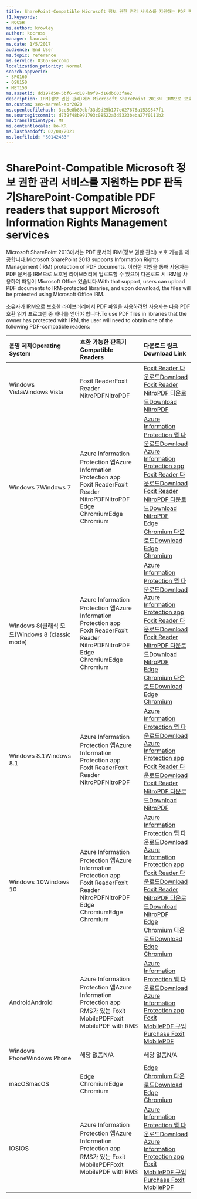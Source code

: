 ```yaml
---
title: SharePoint-Compatible Microsoft 정보 권한 관리 서비스를 지원하는 PDF 판독기
f1.keywords:
- NOCSH
ms.author: krowley
author: kccross
manager: laurawi
ms.date: 1/5/2017
audience: End User
ms.topic: reference
ms.service: O365-seccomp
localization_priority: Normal
search.appverid:
- SPO160
- OSU150
- MET150
ms.assetid: dd197d58-5bf6-4d18-b9f8-d16db603fae2
description: IRM(정보 권한 관리)에서 Microsoft SharePoint 2013의 IRM으로 보호된 라이브러리에 업로드 및 다운로드된 PDF 문서를 보호하는 방법에 대해 자세히 알아보습니다.
ms.custom: seo-marvel-apr2020
ms.openlocfilehash: 3ce5e8b89dbf33d9d25b177c027676a1539547f1
ms.sourcegitcommit: d739f48b991793c08522a3d5323beba27f0111b2
ms.translationtype: MT
ms.contentlocale: ko-KR
ms.lasthandoff: 02/08/2021
ms.locfileid: "50142433"
---
```

# <a name="sharepoint-compatible-pdf-readers-that-support-microsoft-information-rights-management-services"></a><span data-ttu-id="4ae95-103">SharePoint-Compatible Microsoft 정보 권한 관리 서비스를 지원하는 PDF 판독기</span><span class="sxs-lookup"><span data-stu-id="4ae95-103">SharePoint-Compatible PDF readers that support Microsoft Information Rights Management services</span></span>

<span data-ttu-id="4ae95-104">Microsoft SharePoint 2013에서는 PDF 문서의 IRM(정보 권한 관리) 보호 기능을 제공합니다.</span><span class="sxs-lookup"><span data-stu-id="4ae95-104">Microsoft SharePoint 2013 supports Information Rights Management (IRM) protection of PDF documents.</span></span> <span data-ttu-id="4ae95-105">이러한 지원을 통해 사용자는 PDF 문서를 IRM으로 보호된 라이브러리에 업로드할 수 있으며 다운로드 시 IRM을 사용하여 파일이 Microsoft Office 있습니다.</span><span class="sxs-lookup"><span data-stu-id="4ae95-105">With that support, users can upload PDF documents to IRM-protected libraries, and upon download, the files will be protected using Microsoft Office IRM.</span></span>
  
<span data-ttu-id="4ae95-106">소유자가 IRM으로 보호한 라이브러리에서 PDF 파일을 사용하려면 사용자는 다음 PDF 호환 읽기 프로그램 중 하나를 얻어야 합니다.</span><span class="sxs-lookup"><span data-stu-id="4ae95-106">To use PDF files in libraries that the owner has protected with IRM, the user will need to obtain one of the following PDF-compatible readers:</span></span>
  
| <span data-ttu-id="4ae95-107">운영 체제</span><span class="sxs-lookup"><span data-stu-id="4ae95-107">Operating System</span></span> | <span data-ttu-id="4ae95-108">호환 가능한 판독기</span><span class="sxs-lookup"><span data-stu-id="4ae95-108">Compatible Readers</span></span> | <span data-ttu-id="4ae95-109">다운로드 링크</span><span class="sxs-lookup"><span data-stu-id="4ae95-109">Download Link</span></span> |
|:-----|:-----|:-----|
|<span data-ttu-id="4ae95-110">Windows Vista</span><span class="sxs-lookup"><span data-stu-id="4ae95-110">Windows Vista</span></span>  <br/> |<span data-ttu-id="4ae95-111">Foxit Reader</span><span class="sxs-lookup"><span data-stu-id="4ae95-111">Foxit Reader</span></span>  <br/> <span data-ttu-id="4ae95-112">NitroPDF</span><span class="sxs-lookup"><span data-stu-id="4ae95-112">NitroPDF</span></span>  <br/> |[<span data-ttu-id="4ae95-113">Foxit Reader 다운로드</span><span class="sxs-lookup"><span data-stu-id="4ae95-113">Download Foxit Reader</span></span>](https://go.microsoft.com/fwlink/?linkid=2139326) <br/> [<span data-ttu-id="4ae95-114">NitroPDF 다운로드</span><span class="sxs-lookup"><span data-stu-id="4ae95-114">Download NitroPDF</span></span>](https://go.microsoft.com/fwlink/?linkid=2139327) <br/> |
|<span data-ttu-id="4ae95-115">Windows 7</span><span class="sxs-lookup"><span data-stu-id="4ae95-115">Windows 7</span></span>  <br/> |<span data-ttu-id="4ae95-116">Azure Information Protection 앱</span><span class="sxs-lookup"><span data-stu-id="4ae95-116">Azure Information Protection app</span></span>  <br/> <span data-ttu-id="4ae95-117">Foxit Reader</span><span class="sxs-lookup"><span data-stu-id="4ae95-117">Foxit Reader</span></span>  <br/> <span data-ttu-id="4ae95-118">NitroPDF</span><span class="sxs-lookup"><span data-stu-id="4ae95-118">NitroPDF</span></span>  <br/> <span data-ttu-id="4ae95-119">Edge Chromium</span><span class="sxs-lookup"><span data-stu-id="4ae95-119">Edge Chromium</span></span>  <br/>|[<span data-ttu-id="4ae95-120">Azure Information Protection 앱 다운로드</span><span class="sxs-lookup"><span data-stu-id="4ae95-120">Download Azure Information Protection app</span></span>](https://go.microsoft.com/fwlink/?linkid=837797) <br/> [<span data-ttu-id="4ae95-121">Foxit Reader 다운로드</span><span class="sxs-lookup"><span data-stu-id="4ae95-121">Download Foxit Reader</span></span>](https://go.microsoft.com/fwlink/?linkid=2139326) <br/> [<span data-ttu-id="4ae95-122">NitroPDF 다운로드</span><span class="sxs-lookup"><span data-stu-id="4ae95-122">Download NitroPDF</span></span>](https://go.microsoft.com/fwlink/?linkid=2139327) <br/> [<span data-ttu-id="4ae95-123">Edge Chromium 다운로드</span><span class="sxs-lookup"><span data-stu-id="4ae95-123">Download Edge Chromium</span></span>](https://support.microsoft.com/microsoft-edge/download-the-new-microsoft-edge-based-on-chromium-0f4a3dd7-55df-60f5-739f-00010dba52cf) <br/>|
|<span data-ttu-id="4ae95-124">Windows 8(클래식 모드)</span><span class="sxs-lookup"><span data-stu-id="4ae95-124">Windows 8 (classic mode)</span></span>  <br/> |<span data-ttu-id="4ae95-125">Azure Information Protection 앱</span><span class="sxs-lookup"><span data-stu-id="4ae95-125">Azure Information Protection app</span></span>  <br/> <span data-ttu-id="4ae95-126">Foxit Reader</span><span class="sxs-lookup"><span data-stu-id="4ae95-126">Foxit Reader</span></span>  <br/> <span data-ttu-id="4ae95-127">NitroPDF</span><span class="sxs-lookup"><span data-stu-id="4ae95-127">NitroPDF</span></span>  <br/> <span data-ttu-id="4ae95-128">Edge Chromium</span><span class="sxs-lookup"><span data-stu-id="4ae95-128">Edge Chromium</span></span>  <br/>|[<span data-ttu-id="4ae95-129">Azure Information Protection 앱 다운로드</span><span class="sxs-lookup"><span data-stu-id="4ae95-129">Download Azure Information Protection app</span></span>](https://go.microsoft.com/fwlink/?linkid=837797) <br/> [<span data-ttu-id="4ae95-130">Foxit Reader 다운로드</span><span class="sxs-lookup"><span data-stu-id="4ae95-130">Download Foxit Reader</span></span>](https://go.microsoft.com/fwlink/?linkid=2139326) <br/> [<span data-ttu-id="4ae95-131">NitroPDF 다운로드</span><span class="sxs-lookup"><span data-stu-id="4ae95-131">Download NitroPDF</span></span>](https://go.microsoft.com/fwlink/?linkid=2139327) <br/> [<span data-ttu-id="4ae95-132">Edge Chromium 다운로드</span><span class="sxs-lookup"><span data-stu-id="4ae95-132">Download Edge Chromium</span></span>](https://support.microsoft.com/microsoft-edge/download-the-new-microsoft-edge-based-on-chromium-0f4a3dd7-55df-60f5-739f-00010dba52cf) <br/> |
|<span data-ttu-id="4ae95-133">Windows 8.1</span><span class="sxs-lookup"><span data-stu-id="4ae95-133">Windows 8.1</span></span>  <br/> |<span data-ttu-id="4ae95-134">Azure Information Protection 앱</span><span class="sxs-lookup"><span data-stu-id="4ae95-134">Azure Information Protection app</span></span>  <br/> <span data-ttu-id="4ae95-135">Foxit Reader</span><span class="sxs-lookup"><span data-stu-id="4ae95-135">Foxit Reader</span></span>  <br/> <span data-ttu-id="4ae95-136">NitroPDF</span><span class="sxs-lookup"><span data-stu-id="4ae95-136">NitroPDF</span></span>  <br/> |[<span data-ttu-id="4ae95-137">Azure Information Protection 앱 다운로드</span><span class="sxs-lookup"><span data-stu-id="4ae95-137">Download Azure Information Protection app</span></span>](https://go.microsoft.com/fwlink/?linkid=837797) <br/> [<span data-ttu-id="4ae95-138">Foxit Reader 다운로드</span><span class="sxs-lookup"><span data-stu-id="4ae95-138">Download Foxit Reader</span></span>](https://go.microsoft.com/fwlink/?linkid=2139326) <br/> [<span data-ttu-id="4ae95-139">NitroPDF 다운로드</span><span class="sxs-lookup"><span data-stu-id="4ae95-139">Download NitroPDF</span></span>](https://go.microsoft.com/fwlink/?linkid=2139327) <br/> |
|<span data-ttu-id="4ae95-140">Windows 10</span><span class="sxs-lookup"><span data-stu-id="4ae95-140">Windows 10</span></span>  <br/> |<span data-ttu-id="4ae95-141">Azure Information Protection 앱</span><span class="sxs-lookup"><span data-stu-id="4ae95-141">Azure Information Protection app</span></span>  <br/> <span data-ttu-id="4ae95-142">Foxit Reader</span><span class="sxs-lookup"><span data-stu-id="4ae95-142">Foxit Reader</span></span>  <br/> <span data-ttu-id="4ae95-143">NitroPDF</span><span class="sxs-lookup"><span data-stu-id="4ae95-143">NitroPDF</span></span>  <br/> <span data-ttu-id="4ae95-144">Edge Chromium</span><span class="sxs-lookup"><span data-stu-id="4ae95-144">Edge Chromium</span></span>  <br/> |[<span data-ttu-id="4ae95-145">Azure Information Protection 앱 다운로드</span><span class="sxs-lookup"><span data-stu-id="4ae95-145">Download Azure Information Protection app</span></span>](https://go.microsoft.com/fwlink/?linkid=837797) <br/> [<span data-ttu-id="4ae95-146">Foxit Reader 다운로드</span><span class="sxs-lookup"><span data-stu-id="4ae95-146">Download Foxit Reader</span></span>](https://go.microsoft.com/fwlink/?linkid=2139326) <br/> [<span data-ttu-id="4ae95-147">NitroPDF 다운로드</span><span class="sxs-lookup"><span data-stu-id="4ae95-147">Download NitroPDF</span></span>](https://go.microsoft.com/fwlink/?linkid=2139327) <br/> [<span data-ttu-id="4ae95-148">Edge Chromium 다운로드</span><span class="sxs-lookup"><span data-stu-id="4ae95-148">Download Edge Chromium</span></span>](https://support.microsoft.com/microsoft-edge/download-the-new-microsoft-edge-based-on-chromium-0f4a3dd7-55df-60f5-739f-00010dba52cf) <br/> |
|<span data-ttu-id="4ae95-149">Android</span><span class="sxs-lookup"><span data-stu-id="4ae95-149">Android</span></span>  <br/> |<span data-ttu-id="4ae95-150">Azure Information Protection 앱</span><span class="sxs-lookup"><span data-stu-id="4ae95-150">Azure Information Protection app</span></span>  <br/> <span data-ttu-id="4ae95-151">RMS가 있는 Foxit MobilePDF</span><span class="sxs-lookup"><span data-stu-id="4ae95-151">Foxit MobilePDF with RMS</span></span>  <br/> |[<span data-ttu-id="4ae95-152">Azure Information Protection 앱 다운로드</span><span class="sxs-lookup"><span data-stu-id="4ae95-152">Download Azure Information Protection app</span></span>](https://go.microsoft.com/fwlink/?linkid=836827) <br/> [<span data-ttu-id="4ae95-153">Foxit MobilePDF 구입</span><span class="sxs-lookup"><span data-stu-id="4ae95-153">Purchase Foxit MobilePDF</span></span>](https://play.google.com/store/apps/details?id=com.foxit.mobile.pdf.lite) <br/> |
|<span data-ttu-id="4ae95-154">Windows Phone</span><span class="sxs-lookup"><span data-stu-id="4ae95-154">Windows Phone</span></span>  <br/> |<span data-ttu-id="4ae95-155">해당 없음</span><span class="sxs-lookup"><span data-stu-id="4ae95-155">N/A</span></span>  <br/> |<span data-ttu-id="4ae95-156">해당 없음</span><span class="sxs-lookup"><span data-stu-id="4ae95-156">N/A</span></span>  <br/> |
|<span data-ttu-id="4ae95-157">macOS</span><span class="sxs-lookup"><span data-stu-id="4ae95-157">macOS</span></span>  <br/> |<span data-ttu-id="4ae95-158">Edge Chromium</span><span class="sxs-lookup"><span data-stu-id="4ae95-158">Edge Chromium</span></span>  <br/> |[<span data-ttu-id="4ae95-159">Edge Chromium 다운로드</span><span class="sxs-lookup"><span data-stu-id="4ae95-159">Download Edge Chromium</span></span>](https://support.microsoft.com/microsoft-edge/download-the-new-microsoft-edge-based-on-chromium-0f4a3dd7-55df-60f5-739f-00010dba52cf)  <br/> |
|<span data-ttu-id="4ae95-160">IOS</span><span class="sxs-lookup"><span data-stu-id="4ae95-160">IOS</span></span>  <br/> |<span data-ttu-id="4ae95-161">Azure Information Protection 앱</span><span class="sxs-lookup"><span data-stu-id="4ae95-161">Azure Information Protection app</span></span>  <br/> <span data-ttu-id="4ae95-162">RMS가 있는 Foxit MobilePDF</span><span class="sxs-lookup"><span data-stu-id="4ae95-162">Foxit MobilePDF with RMS</span></span>  <br/> |[<span data-ttu-id="4ae95-163">Azure Information Protection 앱 다운로드</span><span class="sxs-lookup"><span data-stu-id="4ae95-163">Download Azure Information Protection app</span></span>](https://go.microsoft.com/fwlink/?linkid=836828) <br/> [<span data-ttu-id="4ae95-164">Foxit MobilePDF 구입</span><span class="sxs-lookup"><span data-stu-id="4ae95-164">Purchase Foxit MobilePDF</span></span>](https://play.google.com/store/apps/details?id=com.foxit.mobile.pdf.lite) <br/> |
   
